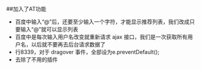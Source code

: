 ##加入了AT功能
* 百度中输入“@”后，还要至少输入一个字符，才能显示推荐列表，我们改成只要输入“@”就可以显示列表
* 百度中是每次输入用户名改变就重新请求 ajax 接口，我们是一次获取所有用户名，以后就不要再去后台请求数据了
* 行8339，对于 dragover 事件，全部设为e.preventDefault();
* 去除了不用的插件